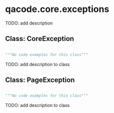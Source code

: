 # qacode.core.exceptions

TODO: add description

## Class: CoreException

``` python

"""No code examples for this class"""

```

TODO: add description to class


## Class: PageException

``` python

"""No code examples for this class"""

```

TODO: add description to class


